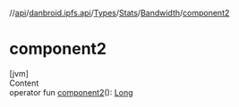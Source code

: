 //[api](../../../../index.md)/[danbroid.ipfs.api](../../../index.md)/[Types](../../index.md)/[Stats](../index.md)/[Bandwidth](index.md)/[component2](component2.md)



# component2  
[jvm]  
Content  
operator fun [component2](component2.md)(): [Long](https://kotlinlang.org/api/latest/jvm/stdlib/kotlin/-long/index.html)  



